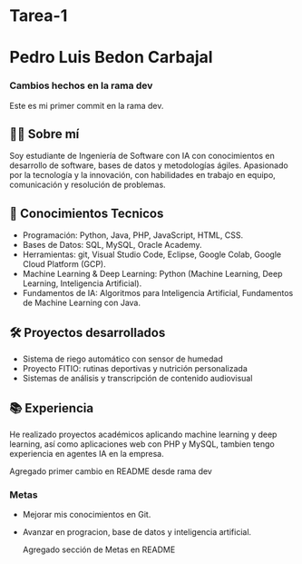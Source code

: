 # Tarea-1
# Pedro Luis Bedon Carbajal

### Cambios hechos en la rama dev
Este es mi primer commit en la rama dev.

## 👨‍💻 Sobre mí
Soy estudiante de Ingeniería de Software con IA con conocimientos en desarrollo de software, 
bases de datos y metodologías ágiles. Apasionado por la tecnología y la innovación, 
con habilidades en trabajo en equipo, comunicación y resolución de problemas.

## 🚀 Conocimientos Tecnicos
- Programación: Python, Java, PHP, JavaScript, HTML, CSS.
- Bases de Datos: SQL, MySQL, Oracle Academy.
- Herramientas: git, Visual Studio Code, Eclipse, Google Colab, Google Cloud Platform (GCP).
- Machine Learning & Deep Learning: Python (Machine Learning, Deep Learning, Inteligencia   Artificial).
- Fundamentos de IA: Algoritmos para Inteligencia Artificial, Fundamentos de Machine Learning con Java. 

## 🛠️ Proyectos desarrollados
- Sistema de riego automático con sensor de humedad  
- Proyecto FITIO: rutinas deportivas y nutrición personalizada  
- Sistemas de análisis y transcripción de contenido audiovisual  

## 📚 Experiencia
He realizado proyectos académicos aplicando machine learning y deep learning, así como aplicaciones web con PHP y MySQL, 
tambien tengo experiencia en agentes IA en la empresa.  

Agregado primer cambio en README desde rama dev

### Metas
- Mejorar mis conocimientos en Git.
- Avanzar en progracion, base de datos y inteligencia artificial.

  Agregado sección de Metas en README


